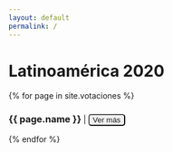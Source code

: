 ```yaml
---
layout: default
permalink: /
---
```


<h1>Latinoamérica 2020
</h1>

<div>
    {% for page in site.votaciones %}
    <div>
        <h3 style="display: inline-block">
            {{ page.name }}
        </h3> |
        <button style="border-radius: 5px">
            <a href="{{ site.baseurl }}"
                style="text-decoration: none;">
                Ver más
            </a>
        </button>
    </div>
    {% endfor %}
</div>
